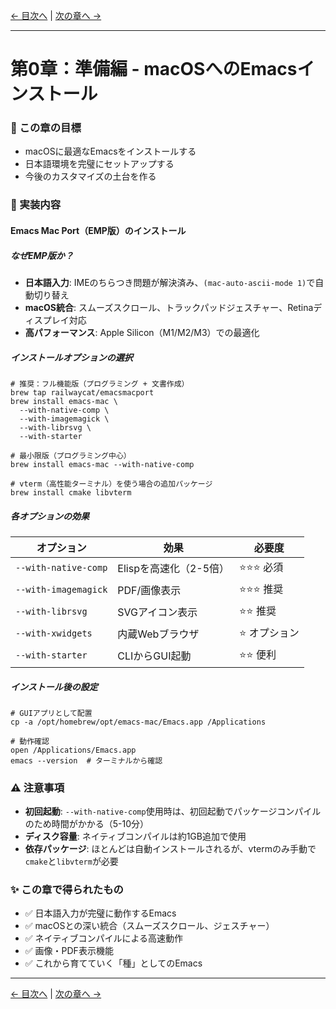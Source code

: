 [← 目次へ](00_introduction.md) | [次の章へ →](02_foundation.md)

---

# 第0章：準備編 - macOSへのEmacsインストール

### 🎯 この章の目標
- macOSに最適なEmacsをインストールする
- 日本語環境を完璧にセットアップする
- 今後のカスタマイズの土台を作る

### 📝 実装内容

#### Emacs Mac Port（EMP版）のインストール

##### なぜEMP版か？
- **日本語入力**: IMEのちらつき問題が解決済み、`(mac-auto-ascii-mode 1)`で自動切り替え
- **macOS統合**: スムーズスクロール、トラックパッドジェスチャー、Retinaディスプレイ対応
- **高パフォーマンス**: Apple Silicon（M1/M2/M3）での最適化

##### インストールオプションの選択

```shell
# 推奨：フル機能版（プログラミング + 文書作成）
brew tap railwaycat/emacsmacport
brew install emacs-mac \
  --with-native-comp \
  --with-imagemagick \
  --with-librsvg \
  --with-starter

# 最小限版（プログラミング中心）
brew install emacs-mac --with-native-comp

# vterm（高性能ターミナル）を使う場合の追加パッケージ
brew install cmake libvterm
```

##### 各オプションの効果
| オプション | 効果 | 必要度 |
|-----------|------|--------|
| `--with-native-comp` | Elispを高速化（2-5倍） | ⭐⭐⭐ 必須 |
| `--with-imagemagick` | PDF/画像表示 | ⭐⭐⭐ 推奨 |
| `--with-librsvg` | SVGアイコン表示 | ⭐⭐ 推奨 |
| `--with-xwidgets` | 内蔵Webブラウザ | ⭐ オプション |
| `--with-starter` | CLIからGUI起動 | ⭐⭐ 便利 |

##### インストール後の設定

```shell
# GUIアプリとして配置
cp -a /opt/homebrew/opt/emacs-mac/Emacs.app /Applications

# 動作確認
open /Applications/Emacs.app
emacs --version  # ターミナルから確認
```

### ⚠️ 注意事項
- **初回起動**: `--with-native-comp`使用時は、初回起動でパッケージコンパイルのため時間がかかる（5-10分）
- **ディスク容量**: ネイティブコンパイルは約1GB追加で使用
- **依存パッケージ**: ほとんどは自動インストールされるが、vtermのみ手動で`cmake`と`libvterm`が必要

### ✨ この章で得られたもの
- ✅ 日本語入力が完璧に動作するEmacs
- ✅ macOSとの深い統合（スムーズスクロール、ジェスチャー）
- ✅ ネイティブコンパイルによる高速動作
- ✅ 画像・PDF表示機能
- ✅ これから育てていく「種」としてのEmacs

---

[← 目次へ](00_introduction.md) | [次の章へ →](02_foundation.md)
